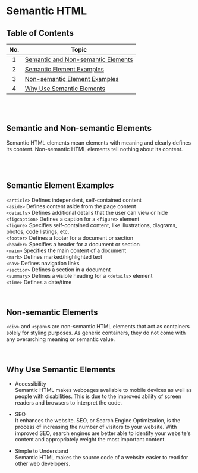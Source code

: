 # Semantic HTML

## Table of Contents

| No. | Topic                                                                     |
| :-: | ------------------------------------------------------------------------- |
|  1  | [Semantic and Non-semantic Elements](#semantic-and-non-semantic-elements) |
|  2  | [Semantic Element Examples](#semantic-element-examples)                   |
|  3  | [Non-semantic Element Examples](#non-semantic-element-examples)           |
|  4  | [Why Use Semantic Elements](#why-use-semantic-elements)                   |

<br /><br />

## Semantic and Non-semantic Elements

Semantic HTML elements mean elements with meaning and clearly defines its
content. Non-semantic HTML elements tell nothing about its content.

<br /><br />

## Semantic Element Examples

`<article>` Defines independent, self-contained content<br /> `<aside>` Defines
content aside from the page content<br /> `<details>` Defines additional details
that the user can view or hide<br /> `<figcaption>` Defines a caption for a
`<figure>` element<br /> `<figure>` Specifies self-contained content, like
illustrations, diagrams, photos, code listings, etc.<br /> `<footer>` Defines a
footer for a document or section<br /> `<header>` Specifies a header for a
document or section<br /> `<main>` Specifies the main content of a
document<br /> `<mark>` Defines marked/highlighted text<br /> `<nav>` Defines
navigation links<br /> `<section>` Defines a section in a document<br />
`<summary>` Defines a visible heading for a `<details>` element<br /> `<time>`
Defines a date/time<br />

<br />

## Non-semantic Elements

`<div>` and `<span>`s are non-semantic HTML elements that act as containers
solely for styling purposes. As generic containers, they do not come with any
overarching meaning or semantic value.

<br />

## Why Use Semantic Elements

- Accessibility<br/> Semantic HTML makes webpages available to mobile devices
  as well as people with disabilities. This is due to the improved ability of
  screen readers and browsers to interpret the code.

- SEO<br/> It enhances the website. SEO, or Search Engine Optimization, is the
  process of increasing the number of visitors to your website. With improved
  SEO, search engines are better able to identify your website's content and
  appropriately weight the most important content.

- Simple to Understand<br/> Semantic HTML makes the source code of a website
  easier to read for other web developers.
